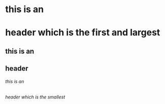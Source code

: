 # this is an <h1> header which is the first and largest 
## this is an <h2> header
###### this is an <h6> header which is the smallest 
